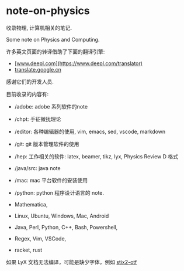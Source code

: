 # note-on-physics

收录物理, 计算机相关的笔记.

Some note on Physics and Computing.

许多英文页面的转译借助了下面的翻译引擎:

+ [www.deepl.com](https://www.deepl.com/translator)
+ [translate.google.cn](https://translate.google.cn/)

感谢它们的开发人员.

目前收录的内容有:

+ /adobe: adobe 系列软件的note
+ /chpt: 手征微扰理论
+ /editor: 各种编辑器的使用, vim, emacs, sed, vscode, markdown
+ /git: git 版本管理软件的使用
+ /hep: 工作相关的软件: latex, beamer, tikz, lyx, Physics Review D 格式
+ /java/src: java note
+ /mac: mac 平台软件的安装使用
+ /python: python 程序设计语言的 note.

+ Mathematica,
+ Linux, Ubuntu, Windows, Mac, Android
+ Java, Perl, Python, C++, Bash, Powershell,
+ Regex, Vim, VSCode, 
+ racket, rust

如果 LyX 文档无法编译，可能是缺少字体，例如 [stix2-otf](https://www.ctan.org/tex-archive/fonts/stix2-otf)
